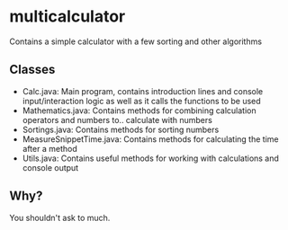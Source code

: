 # multicalculator
Contains a simple calculator with a few sorting and other algorithms

## Classes
* Calc.java: Main program, contains introduction lines and console input/interaction logic as well as it calls the functions to be used
* Mathematics.java: Contains methods for combining calculation operators and numbers to.. calculate with numbers
* Sortings.java: Contains methods for sorting numbers
* MeasureSnippetTime.java: Contains methods for calculating the time after a method
* Utils.java: Contains useful methods for working with calculations and console output

## Why?
You shouldn't ask to much.
